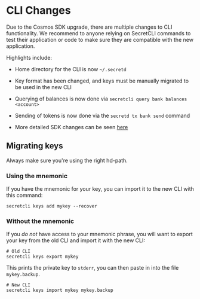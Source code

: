 # CLI Changes

Due to the Cosmos SDK upgrade, there are multiple changes to CLI functionality. We recommend to anyone relying on SecretCLI commands to test their application or code to make sure they are compatible with the new application. 

Highlights include:

* Home directory for the CLI is now `~/.secretd`
 
* Key format has been changed, and keys must be manually migrated to be used in the new CLI

* Querying of balances is now done via `secretcli query bank balances <account>`

* Sending of tokens is now done via the `secretd tx bank send` command
  
* More detailed SDK changes can be seen [here](https://github.com/cosmos/cosmos-sdk/blob/v0.44.3/CHANGELOG.md)

## Migrating keys

Always make sure you're using the right hd-path.

### Using the mnemonic
If you have the mnemonic for your key, you can import it to the new CLI with this command:
```shell
secretcli keys add mykey --recover
```

### Without the mnemonic
If you _do not_ have access to your mnemonic phrase, you will want to export your key from the old CLI and import it with the new CLI:
```shell
# Old CLI
secretcli keys export mykey
```
This prints the private key to `stderr`, you can then paste in into the file `mykey.backup`.
```shell
# New CLI
secretcli keys import mykey mykey.backup
```

